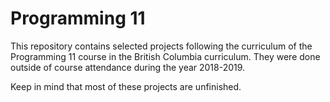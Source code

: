 # Programming 11
This repository contains selected projects following the curriculum of the Programming 11 course in the British Columbia curriculum. They were done outside of course attendance during the year 2018-2019.

Keep in mind that most of these projects are unfinished.
